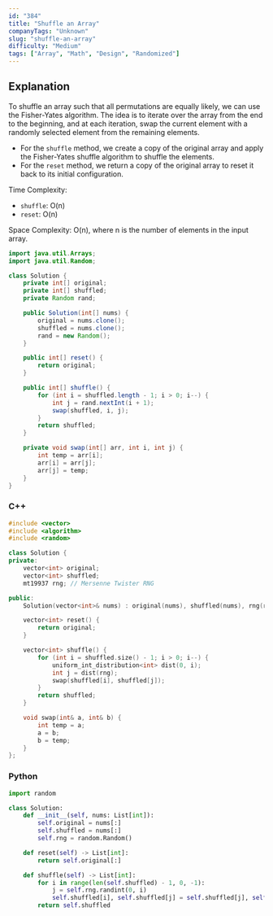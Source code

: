 ```yaml
---
id: "384"
title: "Shuffle an Array"
companyTags: "Unknown"
slug: "shuffle-an-array"
difficulty: "Medium"
tags: ["Array", "Math", "Design", "Randomized"]
---
```


## Explanation

To shuffle an array such that all permutations are equally likely, we can use the Fisher-Yates algorithm. The idea is to iterate over the array from the end to the beginning, and at each iteration, swap the current element with a randomly selected element from the remaining elements.

- For the `shuffle` method, we create a copy of the original array and apply the Fisher-Yates shuffle algorithm to shuffle the elements.
- For the `reset` method, we return a copy of the original array to reset it back to its initial configuration.

Time Complexity:
- `shuffle`: O(n)
- `reset`: O(n)

Space Complexity: O(n), where n is the number of elements in the input array.
```java
import java.util.Arrays;
import java.util.Random;

class Solution {
    private int[] original;
    private int[] shuffled;
    private Random rand;

    public Solution(int[] nums) {
        original = nums.clone();
        shuffled = nums.clone();
        rand = new Random();
    }

    public int[] reset() {
        return original;
    }

    public int[] shuffle() {
        for (int i = shuffled.length - 1; i > 0; i--) {
            int j = rand.nextInt(i + 1);
            swap(shuffled, i, j);
        }
        return shuffled;
    }

    private void swap(int[] arr, int i, int j) {
        int temp = arr[i];
        arr[i] = arr[j];
        arr[j] = temp;
    }
}
```

### C++
```cpp
#include <vector>
#include <algorithm>
#include <random>

class Solution {
private:
    vector<int> original;
    vector<int> shuffled;
    mt19937 rng; // Mersenne Twister RNG

public:
    Solution(vector<int>& nums) : original(nums), shuffled(nums), rng(random_device{}()) {}

    vector<int> reset() {
        return original;
    }

    vector<int> shuffle() {
        for (int i = shuffled.size() - 1; i > 0; i--) {
            uniform_int_distribution<int> dist(0, i);
            int j = dist(rng);
            swap(shuffled[i], shuffled[j]);
        }
        return shuffled;
    }

    void swap(int& a, int& b) {
        int temp = a;
        a = b;
        b = temp;
    }
};
```

### Python
```python
import random

class Solution:
    def __init__(self, nums: List[int]):
        self.original = nums[:]
        self.shuffled = nums[:]
        self.rng = random.Random()

    def reset(self) -> List[int]:
        return self.original[:]

    def shuffle(self) -> List[int]:
        for i in range(len(self.shuffled) - 1, 0, -1):
            j = self.rng.randint(0, i)
            self.shuffled[i], self.shuffled[j] = self.shuffled[j], self.shuffled[i]
        return self.shuffled
```